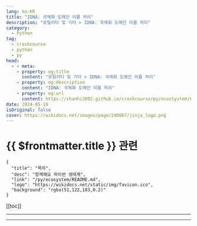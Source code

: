 ```yaml
---
lang: ko-KR
title: "IDNA: 국제화 도메인 이름 처리"
description: "유틸리티 및 기타 > IDNA: 국제화 도메인 이름 처리"
category:
  - Python
tag: 
  - crashcourse
  - python
  - py
head:
  - - meta:
    - property: og:title
      content: "유틸리티 및 기타 > IDNA: 국제화 도메인 이름 처리"
    - property: og:description
      content: "IDNA: 국제화 도메인 이름 처리"
    - property: og:url
      content: https://chanhi2002.github.io/crashcourse/py/ecostystem/06/util/werkzeug.html
date: 2024-05-19
isOriginal: false
cover: https://wikidocs.net/images/page/240067/jinja_logo.png
---
```


# {{ $frontmatter.title }} 관련

```component VPCard
{
  "title": "목차",
  "desc": "함께해요 파이썬 생태계",
  "link": "/py/ecosystem/README.md",
  "logo": "https://wikidocs.net/static/img/favicon.ico",
  "background": "rgba(51,122,183,0.2)"
}
```

[[toc]]

---

<SiteInfo
  name="IDNA: 국제화 도메인 이름 처리 | WikiDocs"
  desc="함께해요 파이썬 생태계"
  url="https://wikidocs.net/240067"
  logo="https://wikidocs.net/static/img/favicon.ico"
  preview="https://wikidocs.net/images/page/240067/jinja_logo.png"/>

<!-- TODO: 작성 -->

---

<TagLinks />